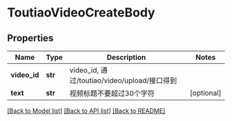 # ToutiaoVideoCreateBody

## Properties
Name | Type | Description | Notes
------------ | ------------- | ------------- | -------------
**video_id** | **str** | video_id, 通过/toutiao/video/upload/接口得到 | 
**text** | **str** | 视频标题不要超过30个字符 | [optional] 

[[Back to Model list]](../README.md#documentation-for-models) [[Back to API list]](../README.md#documentation-for-api-endpoints) [[Back to README]](../README.md)

